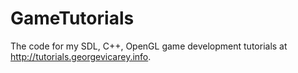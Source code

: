 # GameTutorials
The code for my SDL, C++, OpenGL game development tutorials at http://tutorials.georgevicarey.info.
